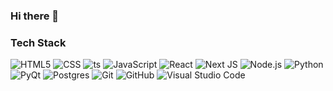 ### Hi there 👋

<!--
**Olbertism/Olbertism** is a ✨ _special_ ✨ repository because its `README.md` (this file) appears on your GitHub profile.

Here are some ideas to get you started:

- 🔭 I’m currently working on ...
- 🌱 I’m currently learning ...
- 👯 I’m looking to collaborate on ...
- 🤔 I’m looking for help with ...
- 💬 Ask me about ...
- 📫 How to reach me: ...
- 😄 Pronouns: ...
- ⚡ Fun fact: ...
-->

<h3>Tech Stack</h3>

![HTML5](https://img.shields.io/badge/-HTML5-263233?style=flat&logo=HTML5)
![CSS](https://img.shields.io/badge/-CSS-263233?style=flat&logo=CSS3&logoColor=1572B6)
![ts](https://badgen.net/badge/-/TypeScript?icon=typescript&label&labelColor=blue&color=263233)
![JavaScript](https://img.shields.io/badge/-JavaScript-263233?style=flat&logo=javascript)
![React](https://img.shields.io/badge/-React-263233?style=flat&logo=react)
![Next JS](https://img.shields.io/badge/Next-black?style=flat&logo=next.js&logoColor=263233)
![Node.js](https://img.shields.io/badge/-Node.js-263233?style=flat&logo=node.js)
![Python](https://img.shields.io/badge/-Python-263233?style=flat&logo=python)
![PyQt](https://img.shields.io/badge/-PyQt-263233?style=flat&logo=qt)
![Postgres](https://img.shields.io/badge/postgres-%23316192.svg?style=flat&logo=postgresql&logoColor=white)
![Git](https://img.shields.io/badge/-Git-263233?style=flat&logo=git)
![GitHub](https://img.shields.io/badge/-GitHub-263233?style=flat&logo=github)
![Visual Studio Code](https://img.shields.io/badge/-Visual%20Studio%20Code-263233?style=flat&logo=visual-studio-code&logoColor=007ACC)
